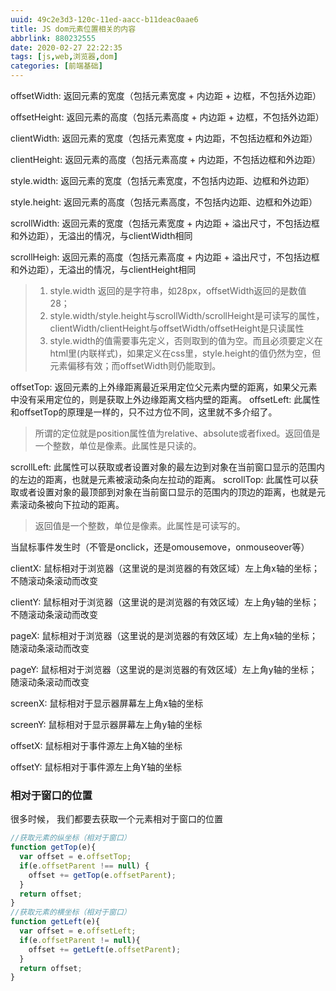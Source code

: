 ```yaml
---
uuid: 49c2e3d3-120c-11ed-aacc-b11deac0aae6
title: JS dom元素位置相关的内容
abbrlink: 880232555
date: 2020-02-27 22:22:35
tags: [js,web,浏览器,dom]
categories: [前端基础]
---
```


offsetWidth: 返回元素的宽度（包括元素宽度 + 内边距 + 边框，不包括外边距）

<!-- more -->

offsetHeight: 返回元素的高度（包括元素高度 + 内边距 + 边框，不包括外边距）

clientWidth: 返回元素的宽度（包括元素宽度 + 内边距，不包括边框和外边距）

clientHeight: 返回元素的高度（包括元素高度 + 内边距，不包括边框和外边距）

style.width: 返回元素的宽度（包括元素宽度，不包括内边距、边框和外边距）

style.height: 返回元素的高度（包括元素高度，不包括内边距、边框和外边距）

scrollWidth: 返回元素的宽度（包括元素宽度 + 内边距 + 溢出尺寸，不包括边框和外边距），无溢出的情况，与clientWidth相同

scrollHeigh: 返回元素的高度（包括元素高度 + 内边距 + 溢出尺寸，不包括边框和外边距），无溢出的情况，与clientHeight相同

> 1. style.width 返回的是字符串，如28px，offsetWidth返回的是数值28；
> 2. style.width/style.height与scrollWidth/scrollHeight是可读写的属性，clientWidth/clientHeight与offsetWidth/offsetHeight是只读属性
> 3. style.width的值需要事先定义，否则取到的值为空。而且必须要定义在html里(内联样式)，如果定义在css里，style.height的值仍然为空，但元素偏移有效；而offsetWidth则仍能取到。

offsetTop: 返回元素的上外缘距离最近采用定位父元素内壁的距离，如果父元素中没有采用定位的，则是获取上外边缘距离文档内壁的距离。
offsetLeft: 此属性和offsetTop的原理是一样的，只不过方位不同，这里就不多介绍了。

> 所谓的定位就是position属性值为relative、absolute或者fixed。返回值是一个整数，单位是像素。此属性是只读的。


scrollLeft: 此属性可以获取或者设置对象的最左边到对象在当前窗口显示的范围内的左边的距离，也就是元素被滚动条向左拉动的距离。
scrollTop: 此属性可以获取或者设置对象的最顶部到对象在当前窗口显示的范围内的顶边的距离，也就是元素滚动条被向下拉动的距离。

> 返回值是一个整数，单位是像素。此属性是可读写的。


当鼠标事件发生时（不管是onclick，还是omousemove，onmouseover等）

clientX: 鼠标相对于浏览器（这里说的是浏览器的有效区域）左上角x轴的坐标；  不随滚动条滚动而改变

clientY: 鼠标相对于浏览器（这里说的是浏览器的有效区域）左上角y轴的坐标；  不随滚动条滚动而改变

pageX: 鼠标相对于浏览器（这里说的是浏览器的有效区域）左上角x轴的坐标；  随滚动条滚动而改变

pageY: 鼠标相对于浏览器（这里说的是浏览器的有效区域）左上角y轴的坐标；  随滚动条滚动而改变

screenX: 鼠标相对于显示器屏幕左上角x轴的坐标

screenY: 鼠标相对于显示器屏幕左上角y轴的坐标

offsetX: 鼠标相对于事件源左上角X轴的坐标

offsetY: 鼠标相对于事件源左上角Y轴的坐标

### 相对于窗口的位置

很多时候， 我们都要去获取一个元素相对于窗口的位置

```js
//获取元素的纵坐标（相对于窗口）
function getTop(e){
  var offset = e.offsetTop;
  if(e.offsetParent !== null) {
    offset += getTop(e.offsetParent);
  }
  return offset;
}
//获取元素的横坐标（相对于窗口）
function getLeft(e){
  var offset = e.offsetLeft;
  if(e.offsetParent != null){
    offset += getLeft(e.offsetParent);
  }
  return offset;
}
```